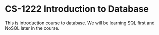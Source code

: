 # CS-1222 Introduction to Database

This is introduction course to database. We will be learning SQL first 
and NoSQL later in the course.
